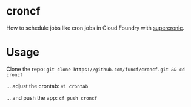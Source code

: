 # croncf
How to schedule jobs like cron jobs in Cloud Foundry with [supercronic](https://github.com/aptible/supercronic).

# Usage
Clone the repo: 
`git clone https://github.com/funcf/croncf.git && cd croncf`

... adjust the crontab: 
`vi crontab`

... and push the app: 
`cf push croncf`
